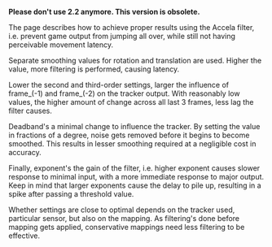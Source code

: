 **Please don't use 2.2 anymore. This version is obsolete.**

The page describes how to achieve proper results using the Accela
filter, i.e.  prevent game output from jumping all over, while still not
having perceivable movement latency.

Separate smoothing values for rotation and translation are used. Higher
the value, more filtering is performed, causing latency.

Lower the second and third-order settings, larger the influence of
frame_(-1) and frame_(-2) on the tracker output. With reasonably low
values, the higher amount of change across all last 3 frames, less lag
the filter causes.

Deadband's a minimal change to influence the tracker. By setting the
value in fractions of a degree, noise gets removed before it begins to
become smoothed. This results in lesser smoothing required at a
negligible cost in accuracy.

Finally, exponent's the gain of the filter, i.e. higher exponent causes
slower response to minimal input, with a more immediate response to
major output. Keep in mind that larger exponents cause the delay to pile
up, resulting in a spike after passing a threshold value.

Whether settings are close to optimal depends on the tracker used,
particular sensor, but also on the mapping. As filtering's done
before mapping gets applied, conservative mappings need less
filtering to be effective.
